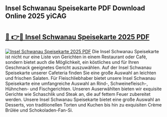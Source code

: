 ## Insel Schwanau Speisekarte PDF Download Online 2025 yiCAG

# <h2><a href="http://gc7p1e.nevu.top/?p=Insel+Schwanau+Speisekarte">🔗 👉🔴 Insel Schwanau Speisekarte 2025 PDF</a></h2>

[![Insel Schwanau Speisekarte 2025 PDF](https://i.imgur.com/dBaPXMq.png)](http://gc7p1e.nevu.top/?p=Insel+Schwanau+Speisekarte)
Die Insel Schwanau Speisekarte ist nicht nur eine Liste von Gerichten in einem Restaurant oder Café, sondern bietet auch die Möglichkeit, ein köstliches und für Ihren Geschmack geeignetes Gericht auszuwählen. Auf der Insel Schwanau Speisekarte unserer Cafeteria finden Sie eine große Auswahl an leichten und frischen Salaten. Für Fleischliebhaber bietet unsere Insel Schwanau Speisekarte eine umfangreiche Auswahl an Rind-, Schweinefleisch-, Hühnchen- und Fischgerichten. Unseren Auserwählten bieten wir exquisite Gerichte wie Schaschlik und Steak an, die auf fettem Feuer zubereitet werden. Unsere Insel Schwanau Speisekarte bietet eine große Auswahl an Desserts, von traditionellen Torten und Kuchen bis hin zu exquisiten Crème Brûlée und Schokoladen-Fan-Si.
